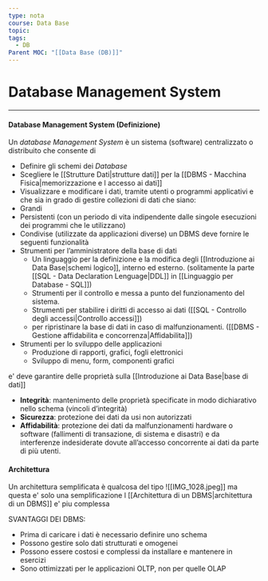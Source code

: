 ```yaml
---
type: nota
course: Data Base
topic: 
tags:
  - DB
Parent MOC: "[[Data Base (DB)]]"
---
```


# Database Management System
---
#### Database Management System (Definizione)
Un _database Management System_ è un sistema (software) centralizzato o distribuito che consente di 
- Definire gli schemi dei _Database_
- Scegliere le [[Strutture Dati|strutture dati]] per la [[DBMS - Macchina Fisica|memorizzazione e l accesso ai dati]]
- Visualizzare e modificare i dati, tramite utenti o programmi applicativi
e che sia in grado di gestire collezioni di dati che siano:
- Grandi 
- Persistenti (con un periodo di vita indipendente dalle singole esecuzioni dei programmi che le utilizzano) 
- Condivise (utilizzate da applicazioni diverse)
un DBMS deve fornire le seguenti funzionalità
- Strumenti per l’amministratore della base di dati 
	- Un linguaggio per la definizione e la modifica degli [[Introduzione ai Data Base|schemi logico]], interno ed esterno.  (solitamente la parte [[SQL - Data Declaration Lenguage|DDL]] in [[Linguaggio per Database - SQL]])
	- Strumenti per il controllo e messa a punto del funzionamento del sistema. 
	- Strumenti per stabilire i diritti di accesso ai dati ([[SQL - Controllo degli accessi|Controllo accessi]])
	- per ripristinare la base di dati in caso di malfunzionamenti. ([[DBMS - Gestione affidabilita e concorrenza|Affidabilita]]) 
- Strumenti per lo sviluppo delle applicazioni 
	- Produzione di rapporti, grafici, fogli elettronici 
	- Sviluppo di menu, form, componenti grafici


e' deve garantire delle proprietà sulla [[Introduzione ai Data Base|base di dati]]
- __Integrità__: mantenimento delle proprietà specificate in modo dichiarativo nello schema (vincoli d’integrità) 
- __Sicurezza__: protezione dei dati da usi non autorizzati 
- __Affidabilità__: protezione dei dati da malfunzionamenti hardware o software (fallimenti di transazione, di sistema e disastri) e da interferenze indesiderate dovute all’accesso concorrente ai dati da parte di più utenti.




#### Architettura 
Un architettura semplificata è qualcosa del tipo
![[IMG_1028.jpeg]]
ma questa e' solo una semplificazione l [[Architettura di un DBMS|architettura di un DBMS]] e' piu complessa


SVANTAGGI DEI DBMS:
- Prima di caricare i dati è necessario definire uno schema 
- Possono gestire solo dati strutturati e omogenei 
- Possono essere costosi e complessi da installare e mantenere in esercizi 
- Sono ottimizzati per le applicazioni OLTP, non per quelle OLAP